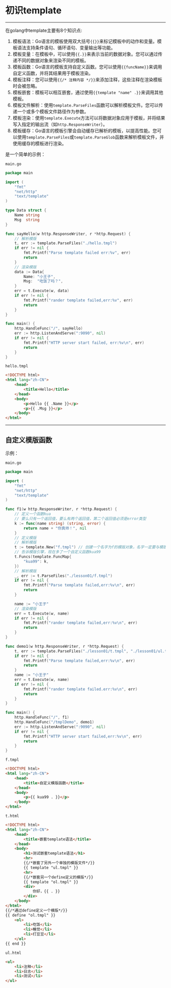 # 初识template

<hr />

在golang中template主要有8个知识点:

1. 模板语法：Go语言的模板使用双大括号`{{}}`来标记模板中的动作和变量。模板语法支持条件语句、循环语句、变量输出等功能。
2. 模板变量：在模板中，可以使用`{{.}}`来表示当前的数据对象。您可以通过传递不同的数据对象来渲染不同的模板。
3. 模板函数：Go语言的模板支持自定义函数。您可以使用`{{funcName}}`来调用自定义函数，并将其结果用于模板渲染。
4. 模板注释：您可以使用`{{/* 注释内容 */}}`来添加注释，这些注释在渲染模板时会被忽略。
5. 模板嵌套：模板可以相互嵌套，通过使用`{{template "name" .}}`来调用其他模板。
6. 模板文件解析：使用`template.ParseFiles`函数可以解析模板文件。您可以传递一个或多个模板文件路径作为参数。
7. 模板渲染：使用`template.Execute`方法可以将数据对象应用于模板，并将结果写入指定的输出流（如`http.ResponseWriter`）。
8. 模板缓存：Go语言的模板引擎会自动缓存已解析的模板，以提高性能。您可以使用`template.ParseFiles`或`template.ParseGlob`函数来解析模板文件，并使用缓存的模板进行渲染。

是一个简单的示例：

`main.go`

```go
package main

import (
	"fmt"
	"net/http"
	"text/template"
)

type Data struct {
	Name string
	Msg  string
}

func sayHello(w http.ResponseWriter, r *http.Request) {
	// 解析模版
	t, err := template.ParseFiles("./hello.tmpl")
	if err != nil {
		fmt.Printf("Parse template failed err:%v", err)
		return
	}
	// 渲染模版
	data := Data{
		Name: "小王子",
		Msg:  "吃饭了吗？",
	}
	err = t.Execute(w, data)
	if err != nil {
		fmt.Printf("rander template failed,err:%v", err)
		return
	}
}

func main() {
	http.HandleFunc("/", sayHello)
	err := http.ListenAndServe(":9090", nil)
	if err != nil {
		fmt.Printf("HTTP server start failed, err:%v\n", err)
		return
	}
}
```

`hello.tmpl`

```html
<!DOCTYPE html>
<html lang="zh-CN">
    <head>
        <title>Hello</title>
    </head>
    <body>
        <p>Hello {{ .Name }}</p>
        <p>{{ .Msg }}</p>
    </body>
</html>
```

<hr />

## 自定义模版函数

示例：

`main.go`

```go
package main

import (
	"fmt"
	"net/http"
	"text/template"
)

func f1(w http.ResponseWriter, r *http.Request) {
	// 定义一个函数kua
	// 要么只有一个返回值，要么有两个返回值，第二个返回值必须是error类型
	k := func(name string) (string, error) {
		return name + "你真帅！", nil
	}
	// 定义模版
	// 解析模版
	t := template.New("f.tmpl") // 创建一个名字为f的模版对象，名字一定要与模版的名字能对应上
	// 告诉模版引擎，现在多了一个自定义函数kua99
	t.Funcs(template.FuncMap{
		"kua99": k,
	})
	// 解析模版
	_, err := t.ParseFiles("./lesson01/f.tmpl")
	if err != nil {
		fmt.Printf("Parse template failed,err:%v\n", err)
		return
	}

	name := "小王子"
	// 渲染模版
	err = t.Execute(w, name)
	if err != nil {
		fmt.Printf("rander template failed,err:%v\n", err)
		return
	}
}

func demo1(w http.ResponseWriter, r *http.Request) {
	t, err := template.ParseFiles("./lesson01/t.tmpl", "./lesson01/ul.tmpl")
	if err != nil {
		fmt.Printf("Parse template failed,err:%v\n", err)
		return
	}
	name := "小王子"
	err = t.Execute(w, name)
	if err != nil {
		fmt.Printf("rander template failed.err:%v\n", err)
		return
	}
}

func main() {
	http.HandleFunc("/", f1)
	http.HandleFunc("/tmplDemo", demo1)
	err := http.ListenAndServe(":9090", nil)
	if err != nil {
		fmt.Printf("HTTP server start failed,err:%v\n", err)
		return
	}
}
```

`f.tmpl`

```html
<!DOCTYPE html>
<html lang="zh-CN">
    <head>
        <title>自定义模版函数</title>
    </head>
    <body>
        <p>{{ kua99 . }}</p>
    </body>
</html>
```

`t.html`

```html
<!DOCTYPE html>
<html lang="zh-CN">
    <head>
        <title>嵌套template语法</title>
    </head>
    <body>
        <h1>测试嵌套template语法</h1>
        <hr>
        {{/*嵌套了另外一个单独的模版文件*/}}
        {{ template "ul.tmpl" }}
        <hr>
        {{/*嵌套另一个define定义的模版*/}}
        {{ template "ol.tmpl" }}
        <div>
            你好，{{ . }}
        </div>
    </body>
</html>
{{/*通过define定义一个模版*/}}
{{ define "ol.tmpl" }}
    <ol>
        <li>吃饭</li>
        <li>睡觉</li>
        <li>打豆豆</li>
    </ol>
{{ end }}
```

`ul.html`

```html
<ul>
    <li>注释</li>
    <li>日志</li>
    <li>测试</li>
</ul>
```

